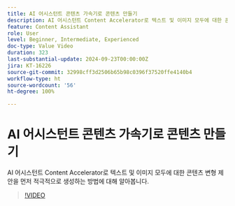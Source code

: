 ```yaml
---
title: AI 어시스턴트 콘텐츠 가속기로 콘텐츠 만들기
description: AI 어시스턴트 Content Accelerator로 텍스트 및 이미지 모두에 대한 콘텐츠 변형 제안을 먼저 적극적으로 생성하는 방법에 대해 알아봅니다.
feature: Content Assistant
role: User
level: Beginner, Intermediate, Experienced
doc-type: Value Video
duration: 323
last-substantial-update: 2024-09-23T00:00:00Z
jira: KT-16226
source-git-commit: 32998cff3d2506b65b98c0396f37520ffe4140b4
workflow-type: ht
source-wordcount: '56'
ht-degree: 100%

---
```



# AI 어시스턴트 콘텐츠 가속기로 콘텐츠 만들기

AI 어시스턴트 Content Accelerator로 텍스트 및 이미지 모두에 대한 콘텐츠 변형 제안을 먼저 적극적으로 생성하는 방법에 대해 알아봅니다.

>[!VIDEO](https://video.tv.adobe.com/v/3434635/?learn=on)
